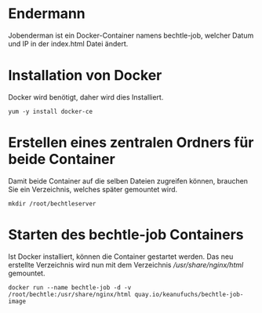 # Endermann
Jobenderman ist ein Docker-Container namens bechtle-job, welcher Datum und IP in der index.html Datei ändert.

# Installation von Docker

Docker wird benötigt, daher wird dies Installiert.
```
yum -y install docker-ce
```

# Erstellen eines zentralen Ordners für beide Container

Damit beide Container auf die selben Dateien zugreifen können, brauchen Sie ein Verzeichnis, welches später gemountet wird.
```
mkdir /root/bechtleserver
```

# Starten des bechtle-job Containers

Ist Docker installiert, können die Container gestartet werden. Das neu erstellte Verzeichnis wird nun mit dem Verzeichnis */usr/share/nginx/html* gemountet.
```
docker run --name bechtle-job -d -v /root/bechtle:/usr/share/nginx/html quay.io/keanufuchs/bechtle-job-image
```
